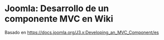 # Joomla: Desarrollo de un componente MVC en Wiki
Basado en https://docs.joomla.org/J3.x:Developing_an_MVC_Component/es
